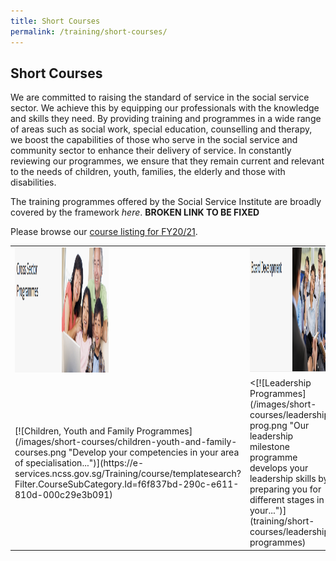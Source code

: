```yaml
---
title: Short Courses
permalink: /training/short-courses/
---
```


## Short Courses
We are committed to raising the standard of service in the social service sector. We achieve this by equipping our professionals with the knowledge and skills they need. By providing training and programmes in a wide range of areas such as social work, special education, counselling and therapy, we boost the capabilities of those who serve in the social service and community sector to enhance their delivery of service. In constantly reviewing our programmes, we ensure that they remain current and relevant to the needs of children, youth, families, the elderly and those with disabilities.

The training programmes offered by the Social Service Institute are broadly covered by the framework *here*. **BROKEN LINK TO BE FIXED**

Please browse our [course listing for FY20/21](/images/short-courses/course-listing.pdf).

<table width="100%">
  <tr>
  <td width="50%"><img src="/images/short-courses/cross-sector-programmes.png" alt="Cross Sector Programmes" width="150" height="200" ></td>
  <td><img src="/images/short-courses/board-development.png" alt="Board Development" width="150" height="200" ></td>
  </tr> 
  <tr>
  <td width="50%">[![Children, Youth and Family Programmes](/images/short-courses/children-youth-and-family-courses.png "Develop your competencies in your area of specialisation...")](https://e-services.ncss.gov.sg/Training/course/templatesearch?Filter.CourseSubCategory.Id=f6f837bd-290c-e611-810d-000c29e3b091)</td>
  <td><[![Leadership Programmes](/images/short-courses/leadership-prog.png "Our leadership milestone programme develops your leadership skills by preparing you for different stages in your...")](training/short-courses/leadership-programmes)</td>
  </tr> 

</table>

